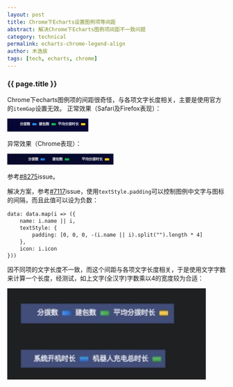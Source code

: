 ```yaml
---
layout: post
title: Chrome下Echarts设置图例项等间距
abstract: 解决Chrome下Echarts图例项间距不一致问题
category: technical
permalink: echarts-chrome-legend-align
author: 木逸辰
tags: [tech, echarts, chrome]
---
```


### {{ page.title }}


Chrome下echarts图例项的间距很奇怪，与各项文字长度相关，主要是使用官方的`itemGap`设置无效。
正常效果（Safari及Firefox表现）：

![echarts legend](/assets/images/2018-07-02-echarts-legend.jpeg)

异常效果（Chrome表现）：

![echarts legend chrome](/assets/images/2018-07-02-echarts-legend-chrome.jpeg)

参考[#8275](https://github.com/apache/incubator-echarts/issues/8275)issue。

解决方案，参考[#7117](https://github.com/apache/incubator-echarts/issues/7117)issue，使用`textStyle.padding`可以控制图例中文字与图标的间隔，而且此值可以设为负数：

```
data: data.map(i => ({
    name: i.name || i,
    textStyle: {
        padding: [0, 0, 0, -(i.name || i).split("").length * 4]
    },
    icon: i.icon
}))
```

因不同项的文字长度不一致，而这个间距与各项文字长度相关，于是使用文字字数来计算一个长度，经测试，如上文字(全汉字)字数乘以4的宽度较为合适：

![echarts legend chrome fixed](/assets/images/2018-07-02-echarts-legend-fixed.jpg)